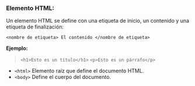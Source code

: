 ### Elemento HTML:

Un elemento HTML se define con una etiqueta de inicio, un contenido y una etiqueta de finalización:

``<nombre de etiqueta> El contenido </nombre de etiqueta>``

**Ejemplo:** 
            
  >``<h1>Esto es un título</h1>``
  >``<p>Esto es un párrafo</p>``

- ``<html>`` Elemento raíz que define el documento HTML.
- ``<body>`` Define el cuerpo del documento.
